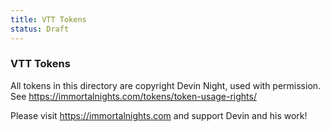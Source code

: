 ```yaml
---
title: VTT Tokens
status: Draft
---
```

### VTT Tokens

All tokens in this directory are copyright Devin Night, used with permission. See  https://immortalnights.com/tokens/token-usage-rights/

Please visit https://immortalnights.com and support Devin and his work!
